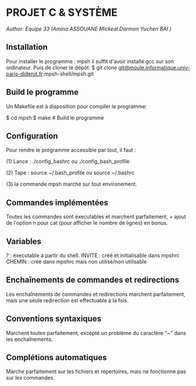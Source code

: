 PROJET C & SYSTÈME
=================================
*Author: Equipe 33 (Amina ASSOUANE Mickeal Darmon Yuchen BAI )*



Installation
----------------------------
Pour installer le programme : mpsh il suffit d'avoir installé gcc sur son ordinateur. Puis de cloner le dépôt:
$  git clone git@moule.informatique.univ-paris-diderot.fr:mpsh-shell/mpsh.git


Build le programme
--------------------------------
Un Makefile est à disposition pour compiler le programme:

$ cd mpsh
$ make            # Build le programme


Configuration
--------------------------------
Pour rendre le programme accessible par tout, il faut :

(1) Lance : ./config_bashrc ou ./config_bash_profile 

(2) Tape : source ~/.bash_profile ou source ~/.bashrc

(3) la commande mpsh marche sur tout environement.


Commandes implémentées
------------------------------------
Toutes les commandes sont éxecutables et marchent parfaitement, + ajout de l'option n pour cat (pour afficher le nombre de lignes) en bonus.


Variables
------------------------------------
? : éxecutable à partir du shell.
INVITE : créé et initialisable dans mpshrc
CHEMIN : créé dans mpshrc mais non utilisé/non utilisable


Enchaînements de commandes et redirections
------------------------------------
Les enchaînements de commandes et redirections marchent parfaitement, mais une seule redirection est effectuable à la fois.


Conventions syntaxiques
------------------------------------
Marchent toutes parfaitement, excépté un problème du caractère "~" dans les enchaînements.


Complétions automatiques
------------------------------------
Marche parfaitement sur les fichiers et répertoires, mais ne fonctionne pas sur les commandes.